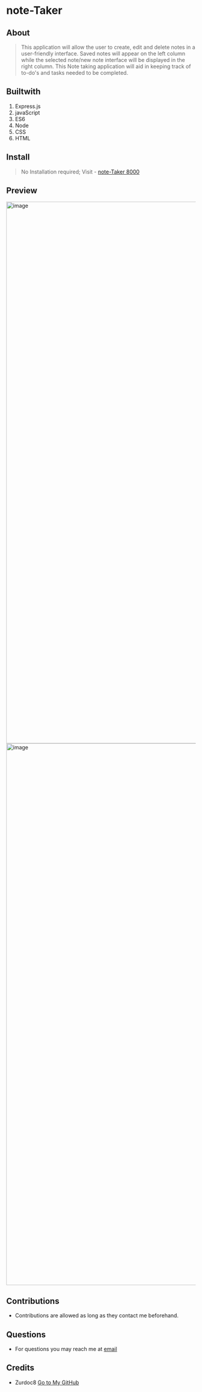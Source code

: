 # note-Taker

## About
  > This application will allow the user to create, edit and delete notes in a user-friendly interface. Saved notes will appear on the left column while the selected note/new note interface will be displayed in the right column. This Note taking application will aid in keeping track of to-do's and tasks needed to be completed.

  ## Builtwith
  1. Express.js
  2. javaScript
  3. ES6
  4. Node
  5. CSS
  6. HTML

  ## Install
  > No Installation required; Visit - [note-Taker 8000](https://note-taker8000.herokuapp.com/) 
  
  ## Preview
  <img width="1439" alt="image" src="https://user-images.githubusercontent.com/97048430/164598665-764f2d48-5ff2-4f28-89ee-4f03576338da.png">

  <img width="1439" alt="image" src="https://user-images.githubusercontent.com/97048430/164599405-ef18bd82-1250-4979-b826-b5353a6caad0.png">


  ## Contributions
  - Contributions are allowed as long as they contact me beforehand.

  ## Questions
  - For questions you may reach me at [email](mailto:garelan@gmail.com)

  ## Credits
  - Zurdoc8 [Go to My GitHub](https://github.com/Zurdoc8)




  
